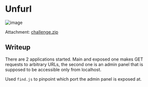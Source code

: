 # Unfurl
![image](https://github.com/user-attachments/assets/71cefee1-9863-4208-beb9-cfe01ee53cea)

Attachment: [challenge.zip](https://github.com/LazyTitan33/CTF-Writeups/raw/refs/heads/main/SnykCon2025/attachments/unfurl.zip)

## Writeup

There are 2 applications started. Main and exposed one makes GET requests to arbitrary URLs, the second one is an admin panel that is supposed to be accessible only from localhost.

Used `find.js` to pinpoint which port the admin panel is exposed at.
